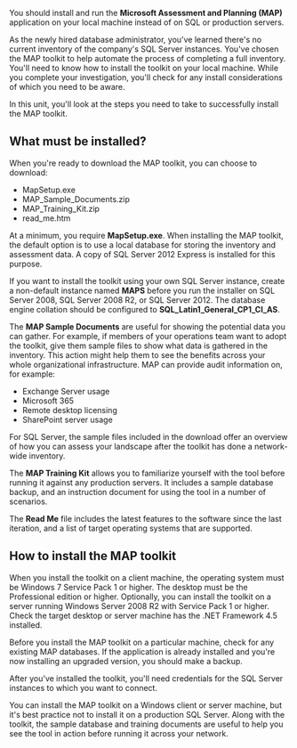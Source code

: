 You should install and run the **Microsoft Assessment and Planning (MAP)** application on your local machine instead of on SQL or production servers. 

As the newly hired database administrator, you've learned there's no current inventory of the company's SQL Server instances. You've chosen the MAP toolkit to help automate the process of completing a full inventory. You'll need to know how to install the toolkit on your local machine. While you complete your investigation, you'll check for any install considerations of which you need to be aware.

In this unit, you'll look at the steps you need to take to successfully install the MAP toolkit.

## What must be installed?

When you're ready to download the MAP toolkit, you can choose to download:

- MapSetup.exe
- MAP_Sample_Documents.zip
- MAP_Training_Kit.zip
- read_me.htm

At a minimum, you require **MapSetup.exe**. When installing the MAP toolkit, the default option is to use a local database for storing the inventory and assessment data. A copy of SQL Server 2012 Express is installed for this purpose.

If you want to install the toolkit using your own SQL Server instance, create a non-default instance named **MAPS** before you run the installer on SQL Server 2008, SQL Server 2008 R2, or SQL Server 2012. The database engine collation should be configured to **SQL_Latin1_General_CP1_CI_AS**.

The **MAP Sample Documents** are useful for showing the potential data you can gather. For example, if members of your operations team want to adopt the toolkit, give them sample files to show what data is gathered in the inventory. This action might help them to see the benefits across your whole organizational infrastructure. MAP can provide audit information on, for example:

- Exchange Server usage
- Microsoft 365
- Remote desktop licensing
- SharePoint server usage

For SQL Server, the sample files included in the download offer an overview of how you can assess your landscape after the toolkit has done a network-wide inventory.

The **MAP Training Kit** allows you to familiarize yourself with the tool before running it against any production servers. It includes a sample database backup, and an instruction document for using the tool in a number of scenarios.

The **Read Me** file includes the latest features to the software since the last iteration, and a list of target operating systems that are supported.  

## How to install the MAP toolkit

When you install the toolkit on a client machine, the operating system must be Windows 7 Service Pack 1 or higher. The desktop must be the Professional edition or higher. Optionally, you can install the toolkit on a server running Windows Server 2008 R2 with Service Pack 1 or higher. Check the target desktop or server machine has the .NET Framework 4.5 installed.

Before you install the MAP toolkit on a particular machine, check for any existing MAP databases. If the application is already installed and you're now installing an upgraded version, you should make a backup.

After you've installed the toolkit, you'll need credentials for the SQL Server instances to which you want to connect.

You can install the MAP toolkit on a Windows client or server machine, but it's best practice not to install it on a production SQL Server. Along with the toolkit, the sample database and training documents are useful to help you see the tool in action before running it across your network.
